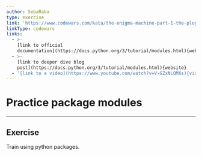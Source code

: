 ```yaml
---
author: SebaRaba
type: exercise
link: 'https://www.codewars.com/kata/the-enigma-machine-part-1-the-plugboard'
linkType: codewars
links:
  - >-
    [link to official
    documentation](https://docs.python.org/3/tutorial/modules.html){website}
  - >-
    [link to deeper dive blog
    post](https://docs.python.org/3/tutorial/modules.html){website}
  - '[link to a video](https://www.youtube.com/watch?v=V-GZxNLOMXs){video}'
---
```


# Practice package modules


---

## Exercise

Train using python packages.
 

